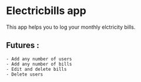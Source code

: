 # Electricbills app

This app helps you to log your monthly elctricity bills.

## Futures :
    - Add any number of users
    - Add any number of bills
    - Edit and delete bills
    - Delete users
